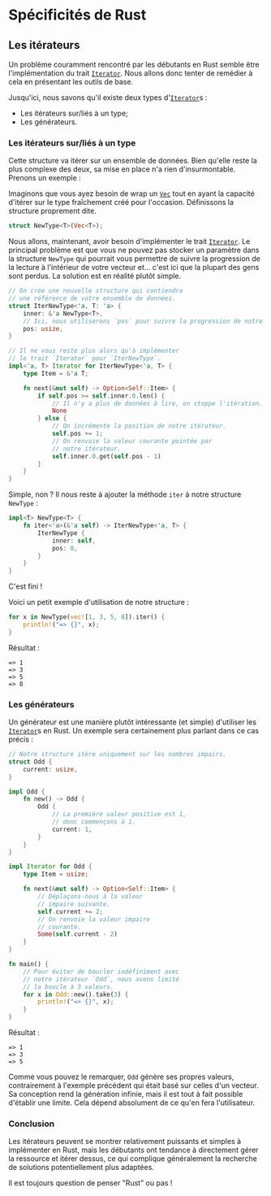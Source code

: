 # Spécificités de Rust

## Les itérateurs

Un problème couramment rencontré par les débutants en 
Rust semble être l'implémentation du trait [`Iterator`](https://doc.rust-lang.org/std/iter/trait.Iterator.html).
Nous allons donc tenter de remédier à cela en présentant les outils de base.

Jusqu'ici, nous savons qu'il existe deux types d'[`Iterator`](https://doc.rust-lang.org/std/iter/trait.Iterator.html)s :

- Les itérateurs sur/liés à un type;
- Les générateurs.

### Les itérateurs sur/liés à un type

Cette structure va itérer sur un ensemble de données. Bien qu'elle reste
la plus complexe des deux, sa mise en place n'a rien d'insurmontable.
Prenons un exemple :

Imaginons que vous ayez besoin de wrap un
[`Vec`](https://doc.rust-lang.org/std/vec/struct.Vec.html) tout en ayant
la capacité d'itérer sur le type fraîchement créé pour l'occasion.
Définissons la structure proprement dite.

```rust
struct NewType<T>(Vec<T>);
```

Nous allons, maintenant, avoir besoin d'implémenter le trait [`Iterator`](https://doc.rust-lang.org/std/iter/trait.Iterator.html).
Le principal problème est que vous ne pouvez pas stocker un paramètre dans la
structure `NewType` qui pourrait vous permettre de suivre la progression de la
lecture à l'intérieur de votre vecteur et... c'est ici que la plupart des 
gens sont perdus. La solution est en réalité plutôt simple.

```rust
// On crée une nouvelle structure qui contiendra
// une référence de votre ensemble de données.
struct IterNewType<'a, T: 'a> {
    inner: &'a NewType<T>,
    // Ici, nous utiliserons `pos` pour suivre la progression de notre itération.
    pos: usize,
}

// Il ne vous reste plus alors qu'à implémenter
// le trait `Iterator` pour `IterNewType`.
impl<'a, T> Iterator for IterNewType<'a, T> {
    type Item = &'a T;

    fn next(&mut self) -> Option<Self::Item> {
        if self.pos >= self.inner.0.len() {
            // Il n'y a plus de données à lire, on stoppe l'itération.
            None
        } else {
            // On incrémente la position de notre itérateur.
            self.pos += 1;
            // On renvoie la valeur courante pointée par
            // notre itérateur.
            self.inner.0.get(self.pos - 1)
        }
    }
}
```

Simple, non ? Il nous reste à ajouter la méthode
`iter` à notre structure `NewType` :

```rust
impl<T> NewType<T> {
    fn iter<'a>(&'a self) -> IterNewType<'a, T> {
        IterNewType {
            inner: self,
            pos: 0,
        }
    }
}
```

C'est fini !

Voici un petit exemple d'utilisation de notre structure :

```rust
for x in NewType(vec![1, 3, 5, 8]).iter() {
    println!("=> {}", x);
}
```

Résultat :

```
=> 1
=> 3
=> 5
=> 8
```

### Les générateurs

Un générateur est une manière plutôt intéressante (et simple) d'utiliser
les [`Iterator`](https://doc.rust-lang.org/std/iter/trait.Iterator.html)s en Rust.
Un exemple sera certainement plus parlant dans ce cas précis :

```rust
// Notre structure itère uniquement sur les nombres impairs.
struct Odd {
    current: usize,
}

impl Odd {
    fn new() -> Odd {
        Odd {
            // La première valeur positive est 1,
            // donc commençons à 1.
            current: 1,
        }
    }
}

impl Iterator for Odd {
    type Item = usize;

    fn next(&mut self) -> Option<Self::Item> {
        // Déplaçons-nous à la valeur
        // impaire suivante.
        self.current += 2;
        // On renvoie la valeur impaire
        // courante.
        Some(self.current - 2)
    }
}

fn main() {
    // Pour éviter de boucler indéfiniment avec
    // notre itérateur `Odd`, nous avons limité
    // la boucle à 3 valeurs.
    for x in Odd::new().take(3) {
        println!("=> {}", x);
    }
}
```

Résultat :

```
=> 1
=> 3
=> 5
```

Comme vous pouvez le remarquer, `Odd` génère ses propres valeurs, contrairement à l'exemple
précédent qui était basé sur celles d'un vecteur. Sa conception rend la génération infinie, mais
il est tout à fait possible d'établir une limite. Cela dépend absolument de ce qu'en fera l'utilisateur.

### Conclusion

Les itérateurs peuvent se montrer relativement puissants et simples à implémenter
en Rust, mais les débutants ont tendance à directement gérer la ressource et
itérer dessus, ce qui complique généralement la recherche de solutions
potentiellement plus adaptées.

Il est toujours question de penser "Rust" ou pas !

